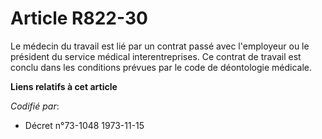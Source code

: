 # Article R822-30

Le médecin du travail est lié par un contrat passé avec l'employeur ou le président du service médical interentreprises. Ce
contrat de travail est conclu dans les conditions prévues par le code de déontologie médicale.

**Liens relatifs à cet article**

_Codifié par_:

  - Décret n°73-1048 1973-11-15

